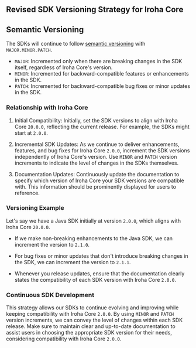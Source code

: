 ## Revised SDK Versioning Strategy for Iroha Core

## Semantic Versioning

The SDKs will continue to follow [semantic versioning](https://semver.org/) with `MAJOR.MINOR.PATCH`.

- `MAJOR`: Incremented only when there are breaking changes in the SDK itself, regardless of Iroha Core's version.
- `MINOR`: Incremented for backward-compatible features or enhancements in the SDK.
- `PATCH`: Incremented for backward-compatible bug fixes or minor updates in the SDK.

### Relationship with Iroha Core

1. Initial Compatibility: Initially, set the SDK versions to align with Iroha Core `20.0.0`, reflecting the current release. For example, the SDKs might start at `2.0.0`.

2. Incremental SDK Updates: As we continue to deliver enhancements, features, and bug fixes for Iroha Core `2.0.0`, increment the SDK versions independently of Iroha Core's version. Use `MINOR` and `PATCH` version increments to indicate the level of changes in the SDKs themselves.

3. Documentation Updates: Continuously update the documentation to specify which version of Iroha Core your SDK versions are compatible with. This information should be prominently displayed for users to reference.

### Versioning Example

Let's say we have a Java SDK initially at version `2.0.0`, which aligns with Iroha Core `20.0.0`.

- If we make non-breaking enhancements to the Java SDK, we can increment the version to `2.1.0`.

- For bug fixes or minor updates that don't introduce breaking changes in the SDK, we can increment the version to `2.1.1`.

- Whenever you release updates, ensure that the documentation clearly states the compatibility of each SDK version with Iroha Core `2.0.0`.

### Continuous SDK Development

This strategy allows our SDKs to continue evolving and improving while keeping compatibility with Iroha Core `2.0.0`. By using `MINOR` and `PATCH` version increments, we can convey the level of changes within each SDK release. Make sure to maintain clear and up-to-date documentation to assist users in choosing the appropriate SDK version for their needs, considering compatibility with Iroha Core `2.0.0`.



